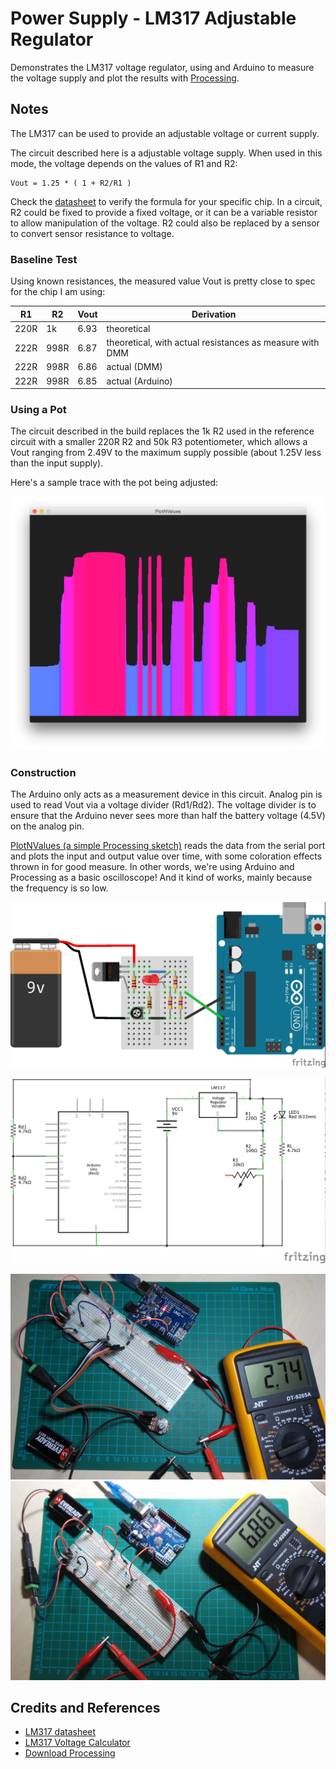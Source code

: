 # Power Supply - LM317 Adjustable Regulator

Demonstrates the LM317 voltage regulator, using and Arduino to measure the voltage supply and plot the results with [Processing](https://www.processing.org).

## Notes

The LM317 can be used to provide an adjustable voltage or current supply.

The circuit described here is a adjustable voltage supply. When used in this mode, the voltage depends on the values of R1 and R2:

    Vout = 1.25 * ( 1 + R2/R1 )

Check the [datasheet](http://www.futurlec.com/Linear/LM317T.shtml) to verify the formula for your specific chip.
In a circuit, R2 could be fixed to provide a fixed voltage, or it can be a variable resistor to allow manipulation of the voltage.
R2 could also be replaced by a sensor to convert sensor resistance to voltage.

### Baseline Test

Using known resistances, the measured value Vout is pretty close to spec for the chip I am using:

| R1   | R2    | Vout | Derivation
| -----|-------|-------|---------------
| 220R | 1k    |  6.93 | theoretical
| 222R | 998R  |  6.87 | theoretical, with actual resistances as measure with DMM
| 222R | 998R  |  6.86 | actual (DMM)
| 222R | 998R  |  6.85 | actual (Arduino)

### Using a Pot

The circuit described in the build replaces the 1k R2 used in the reference circuit
with a smaller 220R R2 and 50k R3 potentiometer, which allows a
Vout ranging from 2.49V to the maximum supply possible (about 1.25V less than the input supply).


Here's a sample trace with the pot being adjusted:

![processing trace](./assets/processing_trace.png?raw=true)

### Construction

The Arduino only acts as a measurement device in this circuit.
Analog pin is used to read Vout via a voltage divider (Rd1/Rd2). The voltage divider is to ensure that the Arduino never sees more than half the battery voltage (4.5V) on the analog pin.

[PlotNValues (a simple Processing sketch)](../../processing/PlotNValues) reads the data from the serial port and plots the input and output value over time, with some coloration effects thrown in for good measure. In other words, we're using Arduino and Processing as a basic oscilloscope! And it kind of works, mainly because the frequency is so low.

![The Breadboard](./assets/Power317_bb.jpg?raw=true)

![The Schematic](./assets/Power317_schematic.jpg?raw=true)

![The Build](./assets/Power317_build_var.jpg?raw=true)
![The Build](./assets/Power317_build_ref.jpg?raw=true)

## Credits and References
* [LM317 datasheet](http://www.futurlec.com/Linear/LM317T.shtml)
* [LM317 Voltage Calculator](http://www.reuk.co.uk/LM317-Voltage-Calculator.htm)
* [Download Processing](https://www.processing.org/download/)
